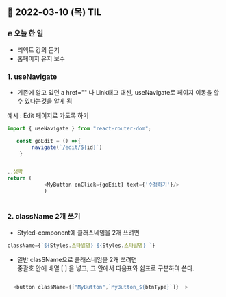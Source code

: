 ## 📆 2022-03-10 (목) TIL

### 🔥 오늘 한 일 <br>
 
- 리액트 강의 듣기
- 홈페이지 유지 보수
 
 
### 1. useNavigate
  
  
- 기존에 알고 있던 a href="" 나 Link태그 대신, useNavigate로 페이지 이동을 할 수 있다는것을 알게 됨 

예시 : Edit 페이지로 가도록 하기


```js
import { useNavigate } from "react-router-dom";

   const goEdit = () =>{
        navigate(`/edit/${id}`)
    }


..생략
return (
            <MyButton onClick={goEdit} text={'수정하기'}/>
            )   
         
```

### 2. className 2개 쓰기

- Styled-component에 클래스네임을 2개 쓰려면 

```js
className={`${Styles.스타일명} ${Styles.스타일명} `} 
```

- 일반 clasSName으로 클래스네임을 2개 쓰려면  
 중괄호 안에 배열 [ ] 을 넣고, 그 안에서 따옴표와 쉼표로 구분하여 쓴다.

```js

  <button className={["MyButton",`MyButton_${btnType}`]}  >

```
